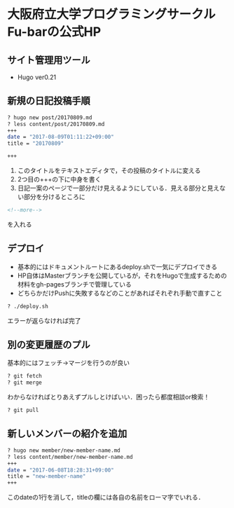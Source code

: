 # 大阪府立大学プログラミングサークルFu-barの公式HP

## サイト管理用ツール
- Hugo ver0.21

## 新規の日記投稿手順

```sh
? hugo new post/20170809.md
? less content/post/20170809.md
+++
date = "2017-08-09T01:11:22+09:00"
title = "20170809"

+++
```

1. このタイトルをテキストエディタで，その投稿のタイトルに変える
2. 2つ目の+++の下に中身を書く
3. 日記一案のページで一部分だけ見えるようにしている．見える部分と見えない部分を分けるところに

```html
<!--more-->
```

を入れる

## デプロイ

- 基本的にはドキュメントルートにあるdeploy.shで一気にデプロイできる
- HP自体はMasterブランチを公開しているが，それをHugoで生成するための材料をgh-pagesブランチで管理している
- どちらかだけPushに失敗するなどのことがあればそれぞれ手動で直すこと

```sh
? ./deploy.sh
```

エラーが返らなければ完了

## 別の変更履歴のプル

基本的にはフェッチ→マージを行うのが良い

```sh
? git fetch
? git merge
```

わからなければとりあえずプルしとけばいい．困ったら都度相談or検索！

```sh
? git pull
```

## 新しいメンバーの紹介を追加

```sh
? hugo new member/new-member-name.md
? less content/member/new-member-name.md
+++
date = "2017-06-08T18:28:31+09:00"
title = "new-member-name"
+++
```

このdateの1行を消して，titleの欄には各自の名前をローマ字でいれる．
